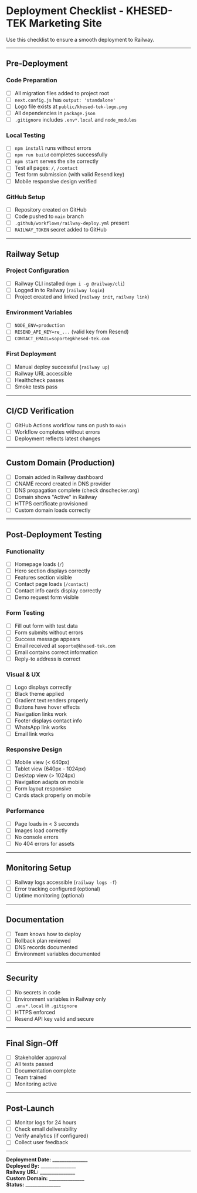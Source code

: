 # Deployment Checklist - KHESED-TEK Marketing Site

Use this checklist to ensure a smooth deployment to Railway.

---

## Pre-Deployment

### Code Preparation
- [ ] All migration files added to project root
- [ ] `next.config.js` has `output: 'standalone'`
- [ ] Logo file exists at `public/khesed-tek-logo.png`
- [ ] All dependencies in `package.json`
- [ ] `.gitignore` includes `.env*.local` and `node_modules`

### Local Testing
- [ ] `npm install` runs without errors
- [ ] `npm run build` completes successfully
- [ ] `npm start` serves the site correctly
- [ ] Test all pages: `/`, `/contact`
- [ ] Test form submission (with valid Resend key)
- [ ] Mobile responsive design verified

### GitHub Setup
- [ ] Repository created on GitHub
- [ ] Code pushed to `main` branch
- [ ] `.github/workflows/railway-deploy.yml` present
- [ ] `RAILWAY_TOKEN` secret added to GitHub

---

## Railway Setup

### Project Configuration
- [ ] Railway CLI installed (`npm i -g @railway/cli`)
- [ ] Logged in to Railway (`railway login`)
- [ ] Project created and linked (`railway init`, `railway link`)

### Environment Variables
- [ ] `NODE_ENV=production`
- [ ] `RESEND_API_KEY=re_...` (valid key from Resend)
- [ ] `CONTACT_EMAIL=soporte@khesed-tek.com`

### First Deployment
- [ ] Manual deploy successful (`railway up`)
- [ ] Railway URL accessible
- [ ] Healthcheck passes
- [ ] Smoke tests pass

---

## CI/CD Verification

- [ ] GitHub Actions workflow runs on push to `main`
- [ ] Workflow completes without errors
- [ ] Deployment reflects latest changes

---

## Custom Domain (Production)

- [ ] Domain added in Railway dashboard
- [ ] CNAME record created in DNS provider
- [ ] DNS propagation complete (check dnschecker.org)
- [ ] Domain shows "Active" in Railway
- [ ] HTTPS certificate provisioned
- [ ] Custom domain loads correctly

---

## Post-Deployment Testing

### Functionality
- [ ] Homepage loads (`/`)
- [ ] Hero section displays correctly
- [ ] Features section visible
- [ ] Contact page loads (`/contact`)
- [ ] Contact info cards display correctly
- [ ] Demo request form visible

### Form Testing
- [ ] Fill out form with test data
- [ ] Form submits without errors
- [ ] Success message appears
- [ ] Email received at `soporte@khesed-tek.com`
- [ ] Email contains correct information
- [ ] Reply-to address is correct

### Visual & UX
- [ ] Logo displays correctly
- [ ] Black theme applied
- [ ] Gradient text renders properly
- [ ] Buttons have hover effects
- [ ] Navigation links work
- [ ] Footer displays contact info
- [ ] WhatsApp link works
- [ ] Email link works

### Responsive Design
- [ ] Mobile view (< 640px)
- [ ] Tablet view (640px - 1024px)
- [ ] Desktop view (> 1024px)
- [ ] Navigation adapts on mobile
- [ ] Form layout responsive
- [ ] Cards stack properly on mobile

### Performance
- [ ] Page loads in < 3 seconds
- [ ] Images load correctly
- [ ] No console errors
- [ ] No 404 errors for assets

---

## Monitoring Setup

- [ ] Railway logs accessible (`railway logs -f`)
- [ ] Error tracking configured (optional)
- [ ] Uptime monitoring (optional)

---

## Documentation

- [ ] Team knows how to deploy
- [ ] Rollback plan reviewed
- [ ] DNS records documented
- [ ] Environment variables documented

---

## Security

- [ ] No secrets in code
- [ ] Environment variables in Railway only
- [ ] `.env*.local` in `.gitignore`
- [ ] HTTPS enforced
- [ ] Resend API key valid and secure

---

## Final Sign-Off

- [ ] Stakeholder approval
- [ ] All tests passed
- [ ] Documentation complete
- [ ] Team trained
- [ ] Monitoring active

---

## Post-Launch

- [ ] Monitor logs for 24 hours
- [ ] Check email deliverability
- [ ] Verify analytics (if configured)
- [ ] Collect user feedback

---

**Deployment Date:** _______________  
**Deployed By:** _______________  
**Railway URL:** _______________  
**Custom Domain:** _______________  
**Status:** _______________
